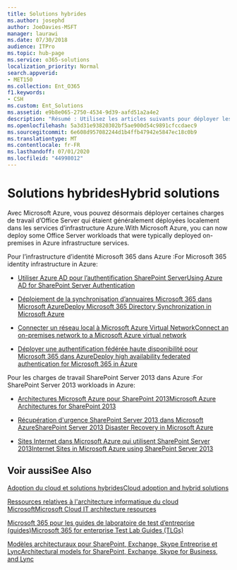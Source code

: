 ```yaml
---
title: Solutions hybrides
ms.author: josephd
author: JoeDavies-MSFT
manager: laurawi
ms.date: 07/30/2018
audience: ITPro
ms.topic: hub-page
ms.service: o365-solutions
localization_priority: Normal
search.appverid:
- MET150
ms.collection: Ent_O365
f1.keywords:
- CSH
ms.custom: Ent_Solutions
ms.assetid: e9b8e065-2750-4534-9d39-aafd51a2a4e2
description: "Résumé : Utilisez les articles suivants pour déployer les charges de travail d'Office Server dans Microsoft Azure."
ms.openlocfilehash: 5a3d31e93820302bf5ae900d54c9891cfccdaec9
ms.sourcegitcommit: 6e608d957082244d1b4ffb47942e5847ec18c0b9
ms.translationtype: MT
ms.contentlocale: fr-FR
ms.lasthandoff: 07/01/2020
ms.locfileid: "44998012"
---
```

# <a name="hybrid-solutions"></a><span data-ttu-id="673a7-103">Solutions hybrides</span><span class="sxs-lookup"><span data-stu-id="673a7-103">Hybrid solutions</span></span>

<span data-ttu-id="673a7-104">Avec Microsoft Azure, vous pouvez désormais déployer certaines charges de travail d’Office Server qui étaient généralement déployées localement dans les services d’infrastructure Azure.</span><span class="sxs-lookup"><span data-stu-id="673a7-104">With Microsoft Azure, you can now deploy some Office Server workloads that were typically deployed on-premises in Azure infrastructure services.</span></span>
  
<span data-ttu-id="673a7-105">Pour l’infrastructure d’identité Microsoft 365 dans Azure :</span><span class="sxs-lookup"><span data-stu-id="673a7-105">For Microsoft 365 identity infrastructure in Azure:</span></span>

- [<span data-ttu-id="673a7-106">Utiliser Azure AD pour l’authentification SharePoint Server</span><span class="sxs-lookup"><span data-stu-id="673a7-106">Using Azure AD for SharePoint Server Authentication</span></span>](using-azure-ad-for-sharepoint-server-authentication.md)

- [<span data-ttu-id="673a7-107">Déploiement de la synchronisation d’annuaires Microsoft 365 dans Microsoft Azure</span><span class="sxs-lookup"><span data-stu-id="673a7-107">Deploy Microsoft 365 Directory Synchronization in Microsoft Azure</span></span>](deploy-office-365-directory-synchronization-dirsync-in-microsoft-azure.md)
  
- [<span data-ttu-id="673a7-108">Connecter un réseau local à Microsoft Azure Virtual Network</span><span class="sxs-lookup"><span data-stu-id="673a7-108">Connect an on-premises network to a Microsoft Azure virtual network</span></span>](connect-an-on-premises-network-to-a-microsoft-azure-virtual-network.md)
    
- [<span data-ttu-id="673a7-109">Déployer une authentification fédérée haute disponibilité pour Microsoft 365 dans Azure</span><span class="sxs-lookup"><span data-stu-id="673a7-109">Deploy high availability federated authentication for Microsoft 365 in Azure</span></span>](deploy-high-availability-federated-authentication-for-office-365-in-azure.md)
    
<span data-ttu-id="673a7-110">Pour les charges de travail SharePoint Server 2013 dans Azure :</span><span class="sxs-lookup"><span data-stu-id="673a7-110">For SharePoint Server 2013 workloads in Azure:</span></span>
  
- [<span data-ttu-id="673a7-111">Architectures Microsoft Azure pour SharePoint 2013</span><span class="sxs-lookup"><span data-stu-id="673a7-111">Microsoft Azure Architectures for SharePoint 2013</span></span>](microsoft-azure-architectures-for-sharepoint-2013.md)
    
- [<span data-ttu-id="673a7-112">Récupération d'urgence SharePoint Server 2013 dans Microsoft Azure</span><span class="sxs-lookup"><span data-stu-id="673a7-112">SharePoint Server 2013 Disaster Recovery in Microsoft Azure</span></span>](sharepoint-server-2013-disaster-recovery-in-microsoft-azure.md)
    
- [<span data-ttu-id="673a7-113">Sites Internet dans Microsoft Azure qui utilisent SharePoint Server 2013</span><span class="sxs-lookup"><span data-stu-id="673a7-113">Internet Sites in Microsoft Azure using SharePoint Server 2013</span></span>](internet-sites-in-microsoft-azure-using-sharepoint-server-2013.md)
  
  
## <a name="see-also"></a><span data-ttu-id="673a7-114">Voir aussi</span><span class="sxs-lookup"><span data-stu-id="673a7-114">See Also</span></span>

[<span data-ttu-id="673a7-115">Adoption du cloud et solutions hybrides</span><span class="sxs-lookup"><span data-stu-id="673a7-115">Cloud adoption and hybrid solutions</span></span>](cloud-adoption-and-hybrid-solutions.yml)
  
[<span data-ttu-id="673a7-116">Ressources relatives à l'architecture informatique du cloud Microsoft</span><span class="sxs-lookup"><span data-stu-id="673a7-116">Microsoft Cloud IT architecture resources</span></span>](microsoft-cloud-it-architecture-resources.md)
  
[<span data-ttu-id="673a7-117">Microsoft 365 pour les guides de laboratoire de test d’entreprise (guides)</span><span class="sxs-lookup"><span data-stu-id="673a7-117">Microsoft 365 for enterprise Test Lab Guides (TLGs)</span></span>](https://docs.microsoft.com/microsoft-365/enterprise/m365-enterprise-test-lab-guides)
  
[<span data-ttu-id="673a7-118">Modèles architecturaux pour SharePoint, Exchange, Skype Entreprise et Lync</span><span class="sxs-lookup"><span data-stu-id="673a7-118">Architectural models for SharePoint, Exchange, Skype for Business, and Lync</span></span>](architectural-models-for-sharepoint-exchange-skype-for-business-and-lync.md)

